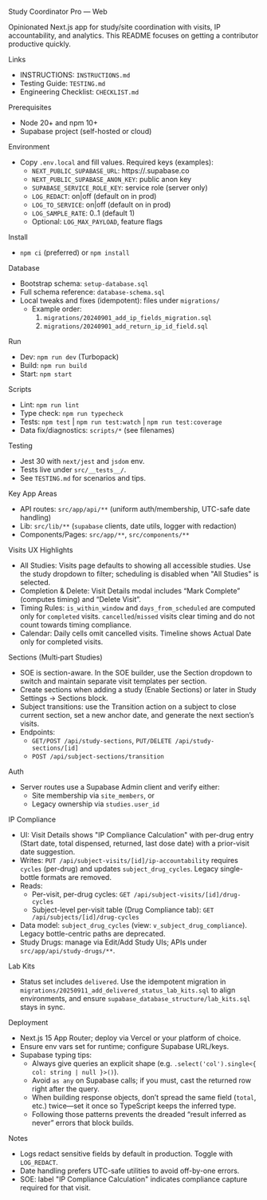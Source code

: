 Study Coordinator Pro — Web

Opinionated Next.js app for study/site coordination with visits, IP accountability, and analytics. This README focuses on getting a contributor productive quickly.

Links

- INSTRUCTIONS: `INSTRUCTIONS.md`
- Testing Guide: `TESTING.md`
- Engineering Checklist: `CHECKLIST.md`

Prerequisites

- Node 20+ and npm 10+
- Supabase project (self-hosted or cloud)

Environment

- Copy `.env.local` and fill values. Required keys (examples):
  - `NEXT_PUBLIC_SUPABASE_URL`: https://<project>.supabase.co
  - `NEXT_PUBLIC_SUPABASE_ANON_KEY`: public anon key
  - `SUPABASE_SERVICE_ROLE_KEY`: service role (server only)
  - `LOG_REDACT`: on|off (default on in prod)
  - `LOG_TO_SERVICE`: on|off (default on in prod)
  - `LOG_SAMPLE_RATE`: 0..1 (default 1)
  - Optional: `LOG_MAX_PAYLOAD`, feature flags

Install

- `npm ci` (preferred) or `npm install`

Database

- Bootstrap schema: `setup-database.sql`
- Full schema reference: `database-schema.sql`
- Local tweaks and fixes (idempotent): files under `migrations/`
  - Example order:
    1) `migrations/20240901_add_ip_fields_migration.sql`
    2) `migrations/20240901_add_return_ip_id_field.sql`

Run

- Dev: `npm run dev` (Turbopack)
- Build: `npm run build`
- Start: `npm start`

Scripts

- Lint: `npm run lint`
- Type check: `npm run typecheck`
- Tests: `npm test` | `npm run test:watch` | `npm run test:coverage`
- Data fix/diagnostics: `scripts/*` (see filenames)

Testing

- Jest 30 with `next/jest` and `jsdom` env.
- Tests live under `src/__tests__/`.
- See `TESTING.md` for scenarios and tips.

Key App Areas

- API routes: `src/app/api/**` (uniform auth/membership, UTC-safe date handling)
- Lib: `src/lib/**` (`supabase` clients, date utils, logger with redaction)
- Components/Pages: `src/app/**`, `src/components/**`

Visits UX Highlights

- All Studies: Visits page defaults to showing all accessible studies. Use the study dropdown to filter; scheduling is disabled when "All Studies" is selected.
- Completion & Delete: Visit Details modal includes “Mark Complete” (computes timing) and “Delete Visit”.
- Timing Rules: `is_within_window` and `days_from_scheduled` are computed only for `completed` visits. `cancelled`/`missed` visits clear timing and do not count towards timing compliance.
- Calendar: Daily cells omit cancelled visits. Timeline shows Actual Date only for completed visits.

Sections (Multi‑part Studies)

- SOE is section-aware. In the SOE builder, use the Section dropdown to switch and maintain separate visit templates per section.
- Create sections when adding a study (Enable Sections) or later in Study Settings → Sections block.
- Subject transitions: use the Transition action on a subject to close current section, set a new anchor date, and generate the next section’s visits.
- Endpoints:
  - `GET/POST /api/study-sections`, `PUT/DELETE /api/study-sections/[id]`
  - `POST /api/subject-sections/transition`

Auth

- Server routes use a Supabase Admin client and verify either:
  - Site membership via `site_members`, or
  - Legacy ownership via `studies.user_id`

IP Compliance

- UI: Visit Details shows "IP Compliance Calculation" with per-drug entry (Start date, total dispensed, returned, last dose date) with a prior-visit date suggestion.
- Writes: `PUT /api/subject-visits/[id]/ip-accountability` requires `cycles` (per-drug) and updates `subject_drug_cycles`. Legacy single-bottle formats are removed.
- Reads:
  - Per-visit, per-drug cycles: `GET /api/subject-visits/[id]/drug-cycles`
  - Subject-level per-visit table (Drug Compliance tab): `GET /api/subjects/[id]/drug-cycles`
- Data model: `subject_drug_cycles` (view: `v_subject_drug_compliance`). Legacy bottle-centric paths are deprecated.
- Study Drugs: manage via Edit/Add Study UIs; APIs under `src/app/api/study-drugs/**`.

Lab Kits

- Status set includes `delivered`. Use the idempotent migration in `migrations/20250911_add_delivered_status_lab_kits.sql` to align environments, and ensure `supabase_database_structure/lab_kits.sql` stays in sync.

Deployment

- Next.js 15 App Router; deploy via Vercel or your platform of choice.
- Ensure env vars set for runtime; configure Supabase URL/keys.
- Supabase typing tips:
  - Always give queries an explicit shape (e.g. `.select('col').single<{ col: string | null }>()`).
  - Avoid `as any` on Supabase calls; if you must, cast the returned row right after the query.
  - When building response objects, don’t spread the same field (`total`, etc.) twice—set it once so TypeScript keeps the inferred type.
  - Following those patterns prevents the dreaded “result inferred as never” errors that block builds.

Notes

- Logs redact sensitive fields by default in production. Toggle with `LOG_REDACT`.
- Date handling prefers UTC-safe utilities to avoid off-by-one errors.
 - SOE: label "IP Compliance Calculation" indicates compliance capture required for that visit.
